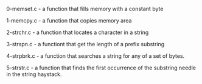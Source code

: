0-memset.c - a function that fills memory with a constant byte

1-memcpy.c - a function that copies memory area

2-strchr.c - a function that locates a character in a string

3-strspn.c - a functiont that get the length of a prefix substring

4-strpbrk.c - a function that searches a string for any of a set of bytes.

5-strstr.c - a function that finds the first occurrence of the substring needle in the string haystack.

